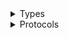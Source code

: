 <details>
<summary>Types</summary>

  - [AlexaForBusinessClient](/aws-sdk-swift/reference/0.x/AWSAlexaForBusiness/AlexaForBusinessClient)
  - [AlexaForBusinessClient.AlexaForBusinessClientConfiguration](/aws-sdk-swift/reference/0.x/AWSAlexaForBusiness/AlexaForBusinessClient.AlexaForBusinessClientConfiguration)
  - [AlexaForBusinessClientLogHandlerFactory](/aws-sdk-swift/reference/0.x/AWSAlexaForBusiness/AlexaForBusinessClientLogHandlerFactory)
  - [AlexaForBusinessClientTypes](/aws-sdk-swift/reference/0.x/AWSAlexaForBusiness/AlexaForBusinessClientTypes)

</details>

<details>
<summary>Protocols</summary>

  - [AlexaForBusinessClientProtocol](/aws-sdk-swift/reference/0.x/AWSAlexaForBusiness/AlexaForBusinessClientProtocol)

</details>
